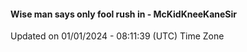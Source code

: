 #### Wise man says only fool rush in - McKidKneeKaneSir
Updated on 01/01/2024 - 08:11:39 (UTC) Time Zone

